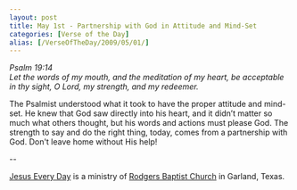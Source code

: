 ```yaml
---
layout: post
title: May 1st - Partnership with God in Attitude and Mind-Set
categories: [Verse of the Day]
alias: [/VerseOfTheDay/2009/05/01/]
---
```


_Psalm 19:14  
Let the words of my mouth, and the meditation of my heart, be
acceptable in thy sight, O Lord, my strength, and my redeemer._

The Psalmist understood what it took to have the proper attitude
and mind-set. He knew that God saw directly into his heart, and it
didn&rsquo;t matter so much what others thought, but his words and
actions must please God. The strength to say and do the right thing,
today, comes from a partnership with God. Don't leave home without
His help!

 --

<a href=http://jesuseveryday.net>Jesus Every Day</a> is a ministry of <a href=http://rodgersbaptist.net>Rodgers Baptist Church</a> in Garland, Texas.
